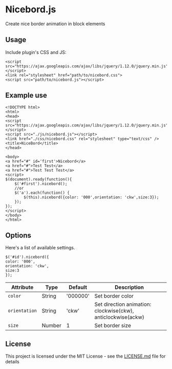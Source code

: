 # Nicebord.js

Create nice border animation in block elements

## Usage

Include plugin's CSS and JS:
```
<script src="https://ajax.googleapis.com/ajax/libs/jquery/1.12.0/jquery.min.js"></script>
<link rel="stylesheet" href="path/to/nicebord.css">
<script src="path/to/nicebord.js"></script>
```
## Example use
```
<!DOCTYPE html>
<html>
<head>
<script src="https://ajax.googleapis.com/ajax/libs/jquery/1.12.0/jquery.min.js"></script>
<script src="./js/nicebord.js"></script>
<link href="./css/nicebord.css" rel="stylesheet" type="text/css" />
<title>NiceBord</title>
</head>

<body>
<a href="#" id='first'>Nicebord</a>
<a href="#">Test Test</a>
<a href="#">Test Test Test</a>
<script>
$(document).ready(function(){
	$('#first').nicebord();
	//or
	$('a').each(function() {
		$(this).nicebord({color: '000',orientation: 'ckw',size:3});
	});
});
</script>
</body>
</html>
```
## Options
Here's a list of available settings.
```
$('#id').nicebord({
color: '000',
orientation: 'ckw',
size:3
});
```
| Attribute | Type | Default | Description
| --- | --- | --- | --- |
| `color` | String | '000000' | Set border color |
| `orientation` | String | 'ckw' | Set direction animation: clockwise(ckw), anticlockwise(ackw) |
| `size` | Number | 1 | Set border size |

## License

This project is licensed under the MIT License - see the [LICENSE.md](LICENSE.md) file for details


